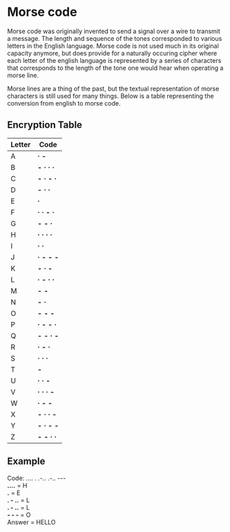 # Morse code
Morse code was originally invented to send a signal over a wire to transmit a message. The length and sequence of the
tones corresponded to various letters in the English language. Morse code is not used much in its original capacity
anymore, but does provide for a naturally occuring cipher where each letter of the english language is represented by a
series of characters that corresponds to the length of the tone one would hear when operating a morse line.

Morse lines are a thing of the past, but the textual representation of morse characters is still used for many things. Below is a table representing the conversion from english to morse code.
## Encryption Table
|  Letter   | Code  |
|  ----  | ----  |
| A  | **· -** |
| B  | **- · · ·** |
| C  | **- · - ·** |
| D  | **- · ·** |
| E  | **·** |
| F  | **· · - ·** |
| G  | **- - ·** |
| H  | **· · · ·** |
| I  | **· ·** |
| J  | **· - - -** |
| K  | **- · -** |
| L  | **· - · ·** |
| M  | **- -** |
| N  | **- ·** |
| O  | **- - -** |
| P  | **· - - ·** |
| Q  | **- - · -** |
| R  | **· - ·** |
| S  | **· · ·** |
| T  | **-** |
| U  | **· · -** |
| V  | **· · · -** |
| W  | **· - -** |
| X  | **- · · -** |
| Y  | **- · - -** |
| Z  | **- - · ·** |

## Example
Code: .... . .-.. .-.. ---  
**....** = H  
**.** = E  
**. - ..** = L  
**. - ..** = L  
**- - -** = O  
Answer = HELLO
